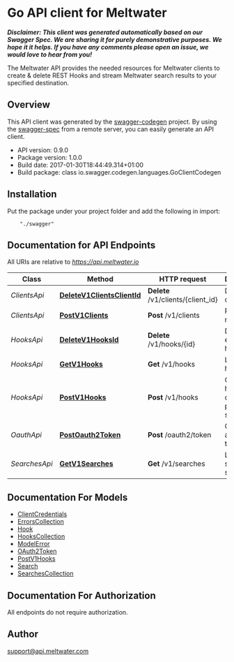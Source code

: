 # Go API client for Meltwater

_**Disclaimer: This client was generated automatically based on our Swagger Spec. We are sharing it for purely demonstrative purposes. We hope it it helps. If you have any comments please open an issue, we would love to hear from you!**_

The Meltwater API provides the needed resources for Meltwater clients to create & delete REST Hooks and stream Meltwater search results to your specified destination.

## Overview
This API client was generated by the [swagger-codegen](https://github.com/swagger-api/swagger-codegen) project.  By using the [swagger-spec](https://github.com/swagger-api/swagger-spec) from a remote server, you can easily generate an API client.

- API version: 0.9.0
- Package version: 1.0.0
- Build date: 2017-01-30T18:44:49.314+01:00
- Build package: class io.swagger.codegen.languages.GoClientCodegen

## Installation
Put the package under your project folder and add the following in import:
```
    "./swagger"
```

## Documentation for API Endpoints

All URIs are relative to *https://api.meltwater.io*

Class | Method | HTTP request | Description
------------ | ------------- | ------------- | -------------
*ClientsApi* | [**DeleteV1ClientsClientId**](docs/ClientsApi.md#deletev1clientsclientid) | **Delete** /v1/clients/{client_id} | Delete client.
*ClientsApi* | [**PostV1Clients**](docs/ClientsApi.md#postv1clients) | **Post** /v1/clients | Register new client
*HooksApi* | [**DeleteV1HooksId**](docs/HooksApi.md#deletev1hooksid) | **Delete** /v1/hooks/{id} | Delete an existing hook.
*HooksApi* | [**GetV1Hooks**](docs/HooksApi.md#getv1hooks) | **Get** /v1/hooks | List all hooks.
*HooksApi* | [**PostV1Hooks**](docs/HooksApi.md#postv1hooks) | **Post** /v1/hooks | Creates a hook for one of your predefined searches.
*OauthApi* | [**PostOauth2Token**](docs/OauthApi.md#postoauth2token) | **Post** /oauth2/token | Create an access token
*SearchesApi* | [**GetV1Searches**](docs/SearchesApi.md#getv1searches) | **Get** /v1/searches | List your saved searches.


## Documentation For Models

 - [ClientCredentials](docs/ClientCredentials.md)
 - [ErrorsCollection](docs/ErrorsCollection.md)
 - [Hook](docs/Hook.md)
 - [HooksCollection](docs/HooksCollection.md)
 - [ModelError](docs/ModelError.md)
 - [OAuth2Token](docs/OAuth2Token.md)
 - [PostV1Hooks](docs/PostV1Hooks.md)
 - [Search](docs/Search.md)
 - [SearchesCollection](docs/SearchesCollection.md)


## Documentation For Authorization

 All endpoints do not require authorization.


## Author

support@api.meltwater.com

